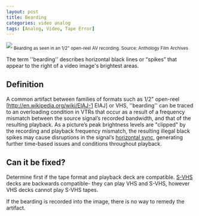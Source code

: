 ```yaml
---
layout: post
title: Bearding
categories: video analog
tags: [Analog, Video, Tape Error]
---
```


<img src="{{ site.baseurl }}/images/Beardingsmall.jpg">
<sub>Bearding as seen in an 1/2" open-reel AV recording. Source: Anthology Film Archives</sub>


The term ''bearding'' describes horizontal black lines or “spikes” that appear to the right of a video image's brightest areas.

## Definition 

A common artifact between families of formats such as 1/2" open-reel [http://en.wikipedia.org/wiki/EIAJ-1 EIAJ] or VHS, ''bearding'' can be traced to an overloading condition in VTRs that occur as a result of a frequency mismatch between the source signal’s recorded bandwidth, and that of the resulting playback. As a picture’s peak brightness levels are "clipped" by the recording and playback frequency mismatch, the resulting illegal black spikes may cause disruptions in the signal’s [horizontal sync](http://en.wikipedia.org/wiki/Analog_television#Horizontal_synchronization), generating further time-based issues and conditions throughout playback.

## Can it be fixed?
Determine first if the tape format and playback deck are compatible. [S-VHS](http://en.wikipedia.org/wiki/S-VHS) decks are backwards compatible- they can play VHS and S-VHS, however VHS decks cannot play S-VHS tapes.

If the bearding is recorded into the image, there is no way to remedy the artifact.
